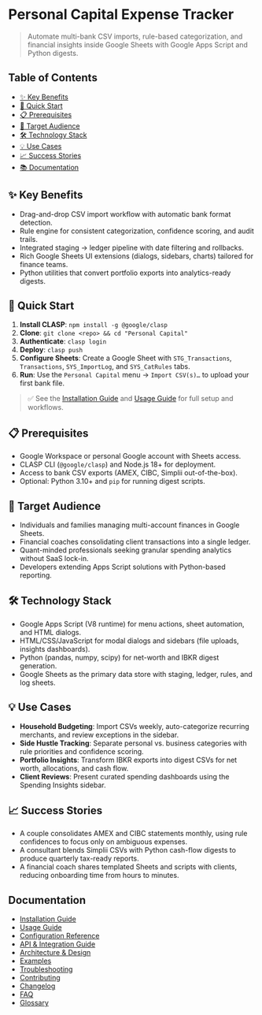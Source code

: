 # Personal Capital Expense Tracker

> Automate multi-bank CSV imports, rule-based categorization, and financial insights inside Google Sheets with Google Apps Script and Python digests.

## Table of Contents
- [✨ Key Benefits](#-key-benefits)
- [🚀 Quick Start](#-quick-start)
- [📋 Prerequisites](#-prerequisites)
- [🎯 Target Audience](#-target-audience)
- [🛠️ Technology Stack](#-technology-stack)
- [💡 Use Cases](#-use-cases)
- [📈 Success Stories](#-success-stories)
- [📚 Documentation](#-documentation)

## ✨ Key Benefits
- Drag-and-drop CSV import workflow with automatic bank format detection.
- Rule engine for consistent categorization, confidence scoring, and audit trails.
- Integrated staging → ledger pipeline with date filtering and rollbacks.
- Rich Google Sheets UI extensions (dialogs, sidebars, charts) tailored for finance teams.
- Python utilities that convert portfolio exports into analytics-ready digests.

## 🚀 Quick Start
1. **Install CLASP**: `npm install -g @google/clasp`
2. **Clone**: `git clone <repo> && cd "Personal Capital"`
3. **Authenticate**: `clasp login`
4. **Deploy**: `clasp push`
5. **Configure Sheets**: Create a Google Sheet with `STG_Transactions`, `Transactions`, `SYS_ImportLog`, and `SYS_CatRules` tabs.
6. **Run**: Use the `Personal Capital` menu → `Import CSV(s)…` to upload your first bank file.

> ✅ See the [Installation Guide](./docs/installation.md) and [Usage Guide](./docs/usage-guide.md) for full setup and workflows.

## 📋 Prerequisites
- Google Workspace or personal Google account with Sheets access.
- CLASP CLI (`@google/clasp`) and Node.js 18+ for deployment.
- Access to bank CSV exports (AMEX, CIBC, Simplii out-of-the-box).
- Optional: Python 3.10+ and `pip` for running digest scripts.

## 🎯 Target Audience
- Individuals and families managing multi-account finances in Google Sheets.
- Financial coaches consolidating client transactions into a single ledger.
- Quant-minded professionals seeking granular spending analytics without SaaS lock-in.
- Developers extending Apps Script solutions with Python-based reporting.

## 🛠️ Technology Stack
- Google Apps Script (V8 runtime) for menu actions, sheet automation, and HTML dialogs.
- HTML/CSS/JavaScript for modal dialogs and sidebars (file uploads, insights dashboards).
- Python (pandas, numpy, scipy) for net-worth and IBKR digest generation.
- Google Sheets as the primary data store with staging, ledger, rules, and log sheets.

## 💡 Use Cases
- **Household Budgeting**: Import CSVs weekly, auto-categorize recurring merchants, and review exceptions in the sidebar.
- **Side Hustle Tracking**: Separate personal vs. business categories with rule priorities and confidence scoring.
- **Portfolio Insights**: Transform IBKR exports into digest CSVs for net worth, allocations, and cash flow.
- **Client Reviews**: Present curated spending dashboards using the Spending Insights sidebar.

## 📈 Success Stories
- A couple consolidates AMEX and CIBC statements monthly, using rule confidences to focus only on ambiguous expenses.
- A consultant blends Simplii CSVs with Python cash-flow digests to produce quarterly tax-ready reports.
- A financial coach shares templated Sheets and scripts with clients, reducing onboarding time from hours to minutes.

## Documentation
- [Installation Guide](./docs/installation.md)
- [Usage Guide](./docs/usage-guide.md)
- [Configuration Reference](./docs/configuration.md)
- [API & Integration Guide](./docs/api-reference.md)
- [Architecture & Design](./docs/architecture.md)
- [Examples](./docs/examples/basic-examples.md)
- [Troubleshooting](./docs/troubleshooting.md)
- [Contributing](./docs/contributing.md)
- [Changelog](./docs/changelog.md)
- [FAQ](./docs/faq.md)
- [Glossary](./docs/glossary.md)
